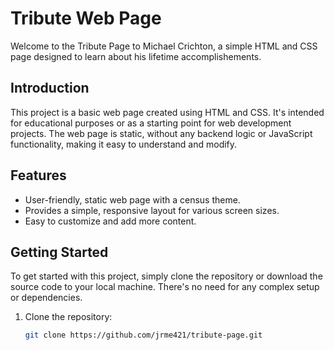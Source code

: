 # Tribute Web Page

Welcome to the Tribute Page to Michael Crichton, a simple HTML and CSS page designed to learn about his lifetime accomplishements.

## Introduction

This project is a basic web page created using HTML and CSS. It's intended for educational purposes or as a starting point for web development projects. The web page is static, without any backend logic or JavaScript functionality, making it easy to understand and modify.

## Features

- User-friendly, static web page with a census theme.
- Provides a simple, responsive layout for various screen sizes.
- Easy to customize and add more content.

## Getting Started

To get started with this project, simply clone the repository or download the source code to your local machine. There's no need for any complex setup or dependencies.

1. Clone the repository:

   ```bash
   git clone https://github.com/jrme421/tribute-page.git
   ```
